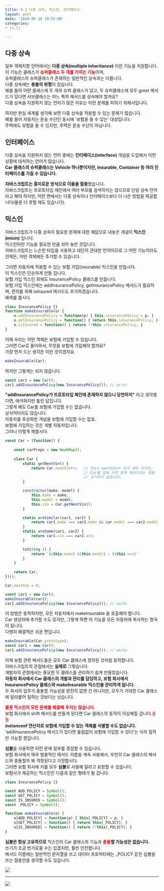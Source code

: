 ```yaml
---
title: 9.3 다중 상속, 믹스인, 인터페이스
layout: post
date: '2020-05-10 19:52:00'
categories:
- js_lj

---
```


## 다중 상속

일부 객체지향 언어에서는 **다중 상속(multiple inheritance)** 이란 기능을 지원합니다.  
이 기능은 클래스가 <span style="color:red">**슈퍼클래스 두 개를 가지는 기능**</span>이며,  
슈퍼클래스의 슈퍼클래스가 존재하는 일반적인 상속과는 다릅니다.  
다중 상속에는 **충돌의 위험**이 있습니다.  
예를 들어 어떤 클래스에 두 개의 슈퍼 클래스가 있고, 두 슈퍼클래스에 모두 greet 메서드가 있다면 서브클래스는 어느 쪽의 메서드를 상속해야 할까요?  
다중 상속을 지원하지 않는 언어가 많은 이유는 이런 문제를 피하기 위해서입니다.

하지만 현실 세계를 생각해 보면 다중 상속을 적용할 수 있는 문제가 많습니다.  
예를 들어 자동차는 운송 수단인 동시에 '보험을 들 수 있는' 대상입니다.  
주택에도 보험을 들 수 있지만, 주택은 운송 수단이 아닙니다.  
## 인터페이스

다중 상속을 지원하지 않는 언어 중에는 **인터페이스(interface)** 개념을 도입해서 이런 상황에 대처하는 언어가 많습니다.  
**Car 클래스의 슈퍼클래스는 Vehicle 하나뿐이지만, Insurable, Container 등 여러 인터페이스를 가질 수 있습니다.**

**자바스크립트는 흥미로운 방식으로 이들을 절충**했습니다.  
자바스크립트는 프로토타입 체인에서 여러 부모를 검색하지는 않으므로 단일 상속 언어라고 해야 하지만, 어떤 면에서는 다중 상속이나 인터페이스보다 더 나은 방법을 제공합니다(물론 더 못할 때도 있습니다).

## 믹스인

자바스크립트가 다중 상속이 필요한 문제에 대한 해답으로 내놓은 개념이 **믹스인(mixin)** 입니다.  
믹스인이란 기능을 필요한 만큼 섞어 놓은 것입니다.  
자바스크립트는 느슨한 타입을 사용하고 대단히 관대한 언어이므로 그 어떤 기능이라도 언제든, 어떤 객체에든 추가할 수 있습니다.

그러면 자동차에 적용할 수 있는 보험 가입(insurable) 믹스인을 만듭시다.  
이 믹스인은 단순하게 만들 겁니다.  
보험 가입 믹스인 외에도 InsurancePolicy 클래스를 만듭니다.  
보험 가입 믹스인에는 addInsurancePolicy, getInsurancePolicy 메서드가 필요하며, 편의를 위해 isInsured 메서드도 추가하겠습니다.  
예제를 봅시다.

```javascript
class InsurancePolicy {}
function makeInsurable(o) {
	o.addInsurancePolicy = function(p) { this.insurancePolicy = p; }
	o.getInsurancePolicy = function() { return this.insurancePolicy; }
	o.isInsured = function() { return !!this.insurancePolicy; }
}
```

이제 우리는 어떤 객체든 보험에 가입할 수 있습니다.  
그러면 Car로 돌아와서, 무엇을 보험에 가입해야 할까요?  
가장 먼저 드는 생각은 이런 것이겠지요.

```javascript
makeInsurable(Car);
```

하지만 그렇게는 되지 않습니다.

```javascript
const car1 = new Car();
car1.addInsurancePolicy(new InsurancePolicy()); // error
```

**"addInsurancePolicy가 프로토타입 체인에 존재하지 않으니 당연하지"** 라고 생각했다면, 애석하지만 틀린 답입니다.  
그렇게 해도 Car를 보험에 가입할 수는 없습니다.  
상식적이지도 않습니다.  
자동차를 추상화한 개념을 보험에 가입할 수는 없죠.  
보험에 가입하는 것은 개별 자동차입니다.  
그러니 이렇게 해봅시다.

```javascript
const Car = (function() {
	
	const carProps = new WeakMap();
	
	class Car {
		static getNextVin() {
			return Car.nextVin++;   // this.nextVin++ 라고 써도 되지만,
			                        // Car를 앞에 쓰면 정적 메서드라는 점을
			                        // 상기하기 쉽습니다.
		}

		constructor(make, model) {
			this.make = make;
			this.model = model;
			this.vin = Car.getNextVin();
		}

		static areSimilar(car1, car2) {
			return car1.make === car2.make && car.model === car2.model;
		}
		static areSame(car1, car2) {
			return car1.vin === car2.vin;
		}

		toString () {
			return `${this.make} ${this.model} : ${this.vin}`
		}
	}
	
	return Car;
})();

Car.nextVin = 0;

const car1 = new Car();
makeInsurable(car1);
car1.addInsurancePolicy(new InsurancePolicy()); // works
```

이 방법은 동작하지만, 모든 자동차에서 makeInsurable 을 호출해야 합니다.  
Car 생성자에 추가할 수도 있지만, 그렇게 하면 이 기능을 모든 자동차에 복사하는 형국이 됩니다.  
다행히 해결책은 쉬운 편입니다.

```javascript
makeInsurable(Car.prototype);
const car1 = new Car();
car1.addInsurancePolicy(new InsurancePolicy()); // works
```

이제 보험 관련 메서드들은 모두 Car 클래스에 정의된 것처럼 동작합니다.  
자바스크립트의 관점에서는 **실제로** 그렇습니다.  
개발자의 관점에서는 중요한 두 클래스를 관리하기 쉽게 만들었습니다.  
**자동차 회사에서 Car 클래스의 개발과 관리를 담당하고, 보험 회사에서 InsurancePolicy 클래스와 makeInsurable 믹스인을 관리하게 됩니다.**  
두 회사의 업무가 충돌할 가능성을 완전히 없앤 건 아니지만, 모두가 거대한 Car 클래스에 달라붙어 일하는 것보다는 낫습니다.  

<span style="color:red;">**물론 믹스인이 모든 문제를 해결해 주지는 않습니다.**</span>  
보험 회사에서 shift 메서드를 만들게 된다면 Car 클래스의 동작이 이상해질 겁니다.<span style="color:red;">충돌</span>  
**instanceof 연산자로 보험에 가입할 수 있는 객체를 식별할 수도 없습니다.**  
'addInsurancePolicy 메서드가 있다면 틀림없이 보험에 가입할 수 있다'는 식의 짐작만 가능할 뿐입니다.

**심볼**을 사용하면 이런 문제 일부를 경감할 수 있습니다.  
보험 회사에서 매우 범용적인 메서드 이름을 계속 사용해서, 우연히 Car 클래스의 메서드와 충돌할까 봐 걱정된다고 가정합시다.  
그러면 보험 회사에 키를 모두 **심볼**로 사용해 달라고 요청할 수 있습니다.  
보험사가 제공하는 믹스인은 다음과 같은 형태가 될 겁니다.

```javascript
class InsurancePolicy {}

const ADD_POLICY = Symbol();
const GET_POLICY = Symbol();
const IS_INSURED = Symbol();
const _POLICY = Symbol();

function makeInsurable(o) {
	o[ADD_POLICY] = function(p) { this[_POLICY] = p; }
	o[GET_POLICY] = function() { return this[_POLICY]; }
	o[IS_INSURED] = function() { return !!this[_POLICY]; }
}
```

**심볼은 항상 고유하므로** 믹스인이 Car 클래스의 기능과 **<span style="color:red;">충돌</span>할 가능성은 없습니다.**  
쓰기가 조금 번거로울 수는 있겠지만, 훨씬 안전합니다.  
메서드 이름에는 일반적인 문자열을 쓰고 데이터 프로퍼티에는 _POLICY 같은 심볼을 쓰는 절충안을 생각할 수도 있습니다.

![](/static/img/learningjs/image84.jpg)

---

![](/static/img/learningjs/image85.jpg)